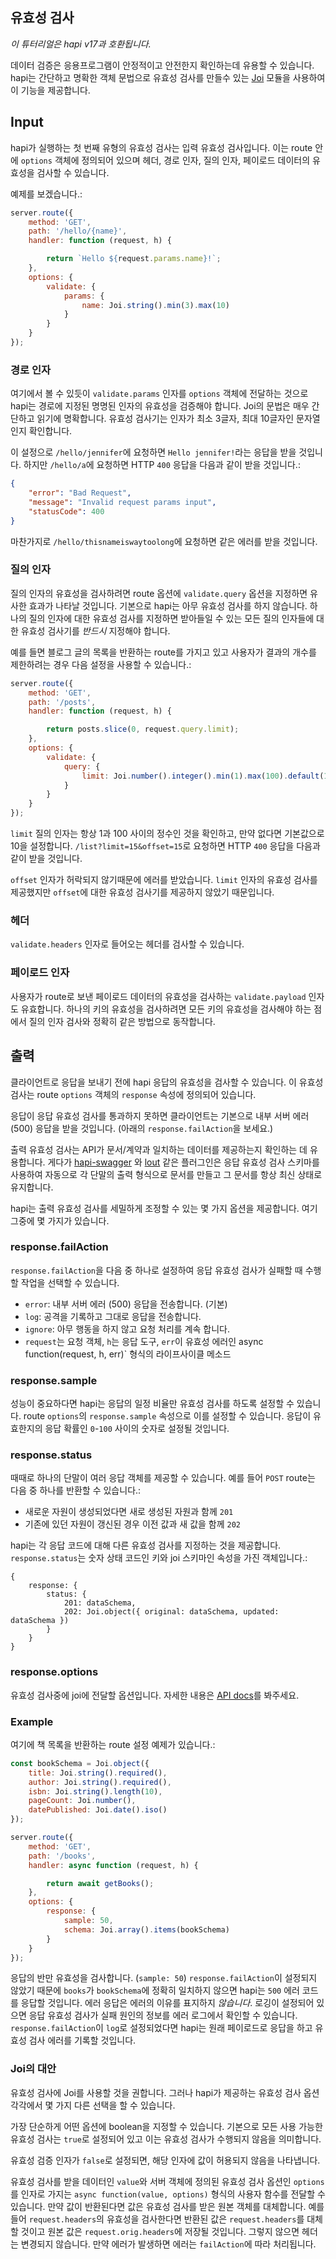 ## 유효성 검사

_이 튜터리얼은 hapi v17과 호환됩니다._

데이터 검증은 응용프로그램이 안정적이고 안전한지 확인하는데 유용할 수 있습니다. hapi는 간단하고 명확한 객체 문법으로 유효성 검사를 만들수 있는 [Joi](https://github.com/hapijs/joi) 모듈을 사용하여 이 기능을 제공합니다.

## Input

hapi가 실행하는 첫 번째 유형의 유효성 검사는 입력 유효성 검사입니다. 이는 route 안에 `options` 객체에 정의되어 있으며 헤더, 경로 인자, 질의 인자, 페이로드 데이터의 유효성을 검사할 수 있습니다.

예제를 보겠습니다.:

```javascript
server.route({
    method: 'GET',
    path: '/hello/{name}',
    handler: function (request, h) {

        return `Hello ${request.params.name}!`;
    },
    options: {
        validate: {
            params: {
                name: Joi.string().min(3).max(10)
            }
        }
    }
});
```

### 경로 인자

여기에서 볼 수 있듯이 `validate.params` 인자를 `options` 객체에 전달하는 것으로 hapi는 경로에 지정된 명명된 인자의 유효성을 검증해야 합니다. Joi의 문법은 매우 간단하고 읽기에 명확합니다. 유효성 검사기는 인자가 최소 3글자, 최대 10글자인 문자열인지 확인합니다.

이 설정으로 `/hello/jennifer`에 요청하면 `Hello jennifer!`라는 응답을 받을 것입니다. 하지만 `/hello/a`에 요청하면 HTTP `400` 응답을 다음과 같이 받을 것입니다.:

```json
{
    "error": "Bad Request",
    "message": "Invalid request params input",
    "statusCode": 400
}
```

마찬가지로 `/hello/thisnameiswaytoolong`에 요청하면 같은 에러를 받을 것입니다.

### 질의 인자

질의 인자의 유효성을 검사하려면 route 옵션에 `validate.query` 옵션을 지정하면 유사한 효과가 나타날 것입니다. 기본으로 hapi는 아무 유효성 검사를 하지 않습니다. 하나의 질의 인자에 대한 유효성 검사를 지정하면 받아들일 수 있는 모든 질의 인자들에 대한 유효성 검사기를 *반드시* 지정해야 합니다.

예를 들면 블로그 글의 목록을 반환하는 route를 가지고 있고 사용자가 결과의 개수를 제한하려는 경우 다음 설정을 사용할 수 있습니다.:

```javascript
server.route({
    method: 'GET',
    path: '/posts',
    handler: function (request, h) {

        return posts.slice(0, request.query.limit);
    },
    options: {
        validate: {
            query: {
                limit: Joi.number().integer().min(1).max(100).default(10)
            }
        }
    }
});
```

`limit` 질의 인자는 항상 1과 100 사이의 정수인 것을 확인하고, 만약 없다면 기본값으로 10을 설정합니다. `/list?limit=15&offset=15`로 요청하면 HTTP `400` 응답을 다음과 같이 받을 것입니다.   

`offset` 인자가 허락되지 않기때문에 에러를 받았습니다.  `limit` 인자의 유효성 검사를 제공했지만 `offset`에 대한 유효성 검사기를 제공하지 않았기 때문입니다.

### 헤더

`validate.headers` 인자로 들어오는 헤더를 검사할 수 있습니다.

### 페이로드 인자

사용자가 route로 보낸 페이로드 데이터의 유효성을 검사하는 `validate.payload` 인자도 유효합니다. 하나의 키의 유효성을 검사하려면 모든 키의 유효성을 검사해야 하는 점에서 질의 인자 검사와 정확히 같은 방법으로 동작합니다. 

## 출력

클라이언트로 응답을 보내기 전에 hapi 응답의 유효성을 검사할 수 있습니다. 이 유효성 검사는 route `options` 객체의 `response` 속성에 정의되어 있습니다.

응답이 응답 유효성 검사를 통과하지 못하면 클라이언트는 기본으로 내부 서버 에러 (500) 응답을 받을 것입니다. (아래의 `response.failAction`을 보세요.)

출력 유효성 검사는 API가 문서/계약과 일치하는 데이터를 제공하는지 확인하는 데 유용합니다. 게다가 [hapi-swagger](https://github.com/glennjones/hapi-swagger) 와 [lout](https://github.com/hapijs/lout) 같은 플러그인은 응답 유효성 검사 스키마를 사용하여 자동으로 각 단말의 출력 형식으로 문서를 만들고 그 문서를 항상 최신 상태로 유지합니다.

hapi는 출력 유효성 검사를 세밀하게 조정할 수 있는 몇 가지 옵션을 제공합니다. 여기 그중에 몇 가지가 있습니다.

### response.failAction

`response.failAction`을 다음 중 하나로 설정하여 응답 유효성 검사가 실패할 때 수행할 작업을 선택할 수 있습니다.
* `error`: 내부 서버 에러 (500) 응답을 전송합니다. (기본)
* `log`: 공격을 기록하고 그대로 응답을 전송합니다.
* `ignore`: 아무 행동을 하지 않고 요청 처리를 계속 합니다.
* `request`는 요청 객체, `h`는 응답 도구, `err`이 유효성 에러인 async function(request, h, err)` 형식의 라이프사이클 메소드 

### response.sample

성능이 중요하다면 hapi는 응답의 일정 비율만 유효성 검사를 하도록 설정할 수 있습니다. route `options`의 `response.sample` 속성으로 이를 설정할 수 있습니다. 응답이 유효한지의 응답 확률인 `0`-`100` 사이의 숫자로 설정될 것입니다.

### response.status

때때로 하나의 단말이 여러 응답 객체를 제공할 수 있습니다. 예를 들어 `POST` route는 다음 중 하나를 반환할 수 있습니다.:
* 새로운 자원이 생성되었다면 새로 생성된 자원과 함께 `201`
* 기존에 있던 자원이 갱신된 경우 이전 값과 새 값을 함께 `202` 

hapi는 각 응답 코드에 대해 다른 유효성 검사를 지정하는 것을 제공합니다. `response.status`는 숫자 상태 코드인 키와 joi 스키마인 속성을 가진 객체입니다.:

```json5
{
    response: {
        status: {
            201: dataSchema,
            202: Joi.object({ original: dataSchema, updated:  dataSchema })
        }
    }
}
```

### response.options
유효성 검사중에 joi에 전달할 옵션입니다. 자세한 내용은 [API docs](/api#-routeoptionsresponseoptions)를 봐주세요.

### Example

여기에 책 목록을 반환하는 route 설정 예제가 있습니다.:

```javascript
const bookSchema = Joi.object({
    title: Joi.string().required(),
    author: Joi.string().required(),
    isbn: Joi.string().length(10),
    pageCount: Joi.number(),
    datePublished: Joi.date().iso()
});

server.route({
    method: 'GET',
    path: '/books',
    handler: async function (request, h) {

        return await getBooks();
    },
    options: {
        response: {
            sample: 50,
            schema: Joi.array().items(bookSchema)
        }
    }
});

```

응답의 반만 유효성을 검사합니다. (`sample: 50`) `response.failAction`이 설정되지 않았기 때문에 `books`가 `bookSchema`에 정확히 일치하지 않으면 hapi는 `500` 에러 코드를 응답할 것입니다. 에러 응답은 에러의 이유를 표지하지 *않습니다*. 로깅이 설정되어 있으면 응답 유효성 검사가 실패 원인의 정보를 에러 로그에서 확인할 수 있습니다. `response.failAction`이 `log`로 설정되었다면 hapi는 원래 페이로드로 응답을 하고 유효성 검사 에러를 기록할 것입니다.

### Joi의 대안

유효성 검사에 Joi를 사용할 것을 권합니다. 그러나 hapi가 제공하는 유효성 검사 옵션 각각에서 몇 가지 다른 선택을 할 수 있습니다.

가장 단순하게 어떤 옵션에 boolean을 지정할 수 있습니다. 기본으로 모든 사용 가능한 유효성 검사는 `true`로 설정되어 있고 이는 유효성 검사가 수행되지 않음을 의미합니다.

유효성 검증 인자가 `false`로 설정되면, 해당 인자에 값이 허용되지 않음을 나타냅니다.

유효성 검사를 받을 데이터인 `value`와 서버 객체에 정의된 유효성 검사 옵션인 `options`를 인자로 가지는 `async function(value, options)` 형식의 사용자 함수를 전달할 수 있습니다. 만약 값이 반환된다면 값은 유효성 검사를 받은 원본 객체를 대체합니다. 예를 들어 `request.headers`의 유효성을 검사한다면 반환된 값은 `request.headers`를 대체할 것이고 원본 값은 `request.orig.headers`에 저장될 것입니다. 그렇지 않으면 헤더는 변경되지 않습니다. 만약 에러가 발생하면 에러는 `failAction`에 따라 처리됩니다.
